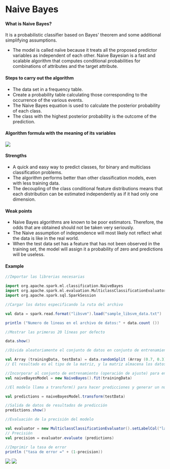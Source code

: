 # Naive Bayes
#### What is Naive Bayes?
It is a probabilistic classifier based on Bayes' theorem and some additional simplifying assumptions.

- The model is called naïve because it treats all the proposed predictor variables as independent of each other. Naive Bayesian is a fast and scalable algorithm that computes conditional probabilities for combinations of attributes and the target attribute.
#### Steps to carry out the algorithm
- The data set in a frequency table.
- Create a probability table calculating those corresponding to the occurrence of the various events.
- The Naive Bayes equation is used to calculate the posterior probability of each class.
- The class with the highest posterior probability is the outcome of the prediction.
#### Algorithm formula with the meaning of its variables
![](https://github.com/rafaelsanchezbaez/Big_Data/blob/unit_2/practices/practice_7/pic1.jpg?raw=true)

#### Strengths
- A quick and easy way to predict classes, for binary and multiclass classification problems.
- The algorithm performs better than other classification models, even with less training data.
- The decoupling of the class conditional feature distributions means that each distribution can be estimated independently as if it had only one dimension.
#### Weak points
- Naive Bayes algorithms are known to be poor estimators. Therefore, the odds that are obtained should not be taken very seriously.
- The Naive assumption of independence will most likely not reflect what the data is like in the real world.
- When the test data set has a feature that has not been observed in the training set, the model will assign it a probability of zero and predictions will be useless.
#### Example
``` scala
//Importar las librerias necesarias

import org.apache.spark.ml.classification.NaiveBayes
import org.apache.spark.ml.evaluation.MulticlassClassificationEvaluator
import org.apache.spark.sql.SparkSession

//Cargar los datos especificando la ruta del archivo

val data = spark.read.format("libsvm").load("sample_libsvm_data.txt")

println ("Numero de lineas en el archivo de datos:" + data.count ())

//Mostrar las primeras 20 líneas por defecto

data.show()

//Divida aleatoriamente el conjunto de datos en conjunto de entrenamiento y conjunto de prueba de acuerdo con los pesos proporcionados. También puede especificar una seed

val Array (trainingData, testData) = data.randomSplit (Array (0.7, 0.3), 100L)
// El resultado es el tipo de la matriz, y la matriz almacena los datos de tipo DataSet

//Incorporar al conjunto de entrenamiento (operación de ajuste) para entrenar un modelo bayesiano
val naiveBayesModel = new NaiveBayes().fit(trainingData)

//El modelo llama a transform() para hacer predicciones y generar un nuevo DataFrame.

val predictions = naiveBayesModel.transform(testData)

//Salida de datos de resultados de predicción
predictions.show()

//Evaluación de la precisión del modelo

val evaluator = new MulticlassClassificationEvaluator().setLabelCol("label").setPredictionCol("prediction").setMetricName("accuracy")
// Precisión
val precision = evaluator.evaluate (predictions) 

//Imprimir la tasa de error
println ("tasa de error =" + (1-precision))
``` 
![](https://github.com/rafaelsanchezbaez/Big_Data/blob/unit_2/practices/practice_7/Naive_bayes1.png?raw=true)
![](https://github.com/rafaelsanchezbaez/Big_Data/blob/unit_2/practices/practice_7/Naive_bayes2.png?raw=true)
